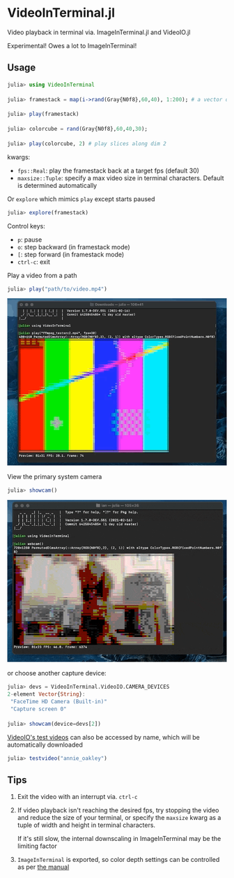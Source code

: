 # VideoInTerminal.jl
 Video playback in terminal via. ImageInTerminal.jl and VideoIO.jl

Experimental! Owes a lot to ImageInTerminal!

## Usage

```julia
julia> using VideoInTerminal

julia> framestack = map(i->rand(Gray{N0f8},60,40), 1:200); # a vector of images of the same type and dims

julia> play(framestack)

julia> colorcube = rand(Gray{N0f8},60,40,30);

julia> play(colorcube, 2) # play slices along dim 2
```
kwargs:
- `fps::Real`: play the framestack back at a target fps (default 30)
- `maxsize::Tuple`: specify a max video size in terminal characters. Default is determined automatically

Or `explore` which mimics `play` except starts paused
```julia
julia> explore(framestack)
```

Control keys:
- `p`: pause
- `o`: step backward (in framestack mode)
- `[`: step forward (in framestack mode)
- `ctrl-c`: exit


Play a video from a path
```julia
julia> play("path/to/video.mp4")
```
![ffmpeg test video example](ffmpeg_test.gif)

View the primary system camera
```julia
julia> showcam()
```
![streaming webcam example](webcam.gif)

or choose another capture device:
```julia
julia> devs = VideoInTerminal.VideoIO.CAMERA_DEVICES
2-element Vector{String}:
 "FaceTime HD Camera (Built-in)"
 "Capture screen 0"

julia> showcam(device=devs[2])
```

[VideoIO's test videos](https://juliaio.github.io/VideoIO.jl/stable/utilities/#Test-Videos) can also be accessed by name,
which will be automatically downloaded
```julia
julia> testvideo("annie_oakley")
```
## Tips

1) Exit the video with an interrupt via. `ctrl-c`

2) If video playback isn't reaching the desired fps, try stopping the video and reduce the size of your
   terminal, or specify the `maxsize` kwarg as a tuple of width and height in terminal characters.

   If it's still slow, the internal downscaling in ImageInTerminal may be the limiting factor

3) `ImageInTerminal` is exported, so color depth settings can be controlled as per [the manual](https://github.com/JuliaImages/ImageInTerminal.jl#256-colors-and-24-bit-colors)
